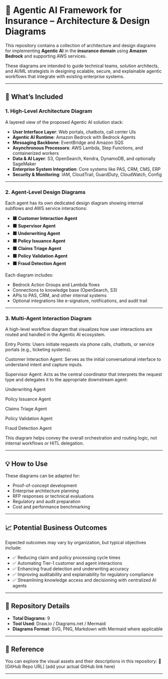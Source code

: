 

# 🤖 Agentic AI Framework for Insurance – Architecture & Design Diagrams

This repository contains a collection of architecture and design diagrams for implementing **Agentic AI** in the **insurance domain** using **Amazon Bedrock** and supporting AWS services.

These diagrams are intended to guide technical teams, solution architects, and AI/ML strategists in designing scalable, secure, and explainable agentic workflows that integrate with existing enterprise systems.

---

## 📌 What’s Included

### 1. High-Level Architecture Diagram

A layered view of the proposed Agentic AI solution stack:

* **User Interface Layer**: Web portals, chatbots, call center UIs
* **Agentic AI Runtime**: Amazon Bedrock with Bedrock Agents
* **Messaging Backbone**: EventBridge and Amazon SQS
* **Asynchronous Processors**: AWS Lambda, Step Functions, and containerized workers
* **Data & AI Layer**: S3, OpenSearch, Kendra, DynamoDB, and optionally SageMaker
* **Enterprise System Integration**: Core systems like PAS, CRM, CMS, ERP
* **Security & Monitoring**: IAM, CloudTrail, GuardDuty, CloudWatch, Config

---

### 2. Agent-Level Design Diagrams

Each agent has its own dedicated design diagram showing internal subflows and AWS service interactions:

* **🟨 Customer Interaction Agent**
* **🟫 Supervisor Agent**
* **🟩 Underwriting Agent**
* **🟦 Policy Issuance Agent**
* **🟪 Claims Triage Agent**
* **🟥 Policy Validation Agent**
* **🟧 Fraud Detection Agent**


Each diagram includes:

* Bedrock Action Groups and Lambda flows
* Connections to knowledge base (OpenSearch, S3)
* APIs to PAS, CRM, and other internal systems
* Optional integrations like e-signature, notifications, and audit trail

---

### 3. Multi-Agent Interaction Diagram

A high-level workflow diagram that visualizes how user interactions are routed and handled in the Agentic AI ecosystem.

Entry Points: Users initiate requests via phone calls, chatbots, or service portals (e.g., ticketing systems).

Customer Interaction Agent: Serves as the initial conversational interface to understand intent and capture inputs.

Supervisor Agent: Acts as the central coordinator that interprets the request type and delegates it to the appropriate downstream agent:

Underwriting Agent

Policy Issuance Agent

Claims Triage Agent

Policy Validation Agent

Fraud Detection Agent

This diagram helps convey the overall orchestration and routing logic, not internal workflows or HITL delegation.

---

## 💡 How to Use

These diagrams can be adapted for:

* Proof-of-concept development
* Enterprise architecture planning
* RFP responses or technical evaluations
* Regulatory and audit preparation
* Cost and performance benchmarking

---

## 📈 Potential Business Outcomes

Expected outcomes may vary by organization, but typical objectives include:

* ✅ Reducing claim and policy processing cycle times
* ✅ Automating Tier-1 customer and agent interactions
* ✅ Enhancing fraud detection and underwriting accuracy
* ✅ Improving auditability and explainability for regulatory compliance
* ✅ Streamlining knowledge access and decisioning with centralized AI agents

---

## 📂 Repository Details

* **Total Diagrams**: 9
* **Tool Used**: Draw\.io / Diagrams.net / Mermaid 
* **Diagrams Format**: SVG, PNG, Markdown with Mermaid where applicable

---

## 🔗 Reference

You can explore the visual assets and their descriptions in this repository:
📁 \[GitHub Repo URL] (add your actual GitHub link here)

---

